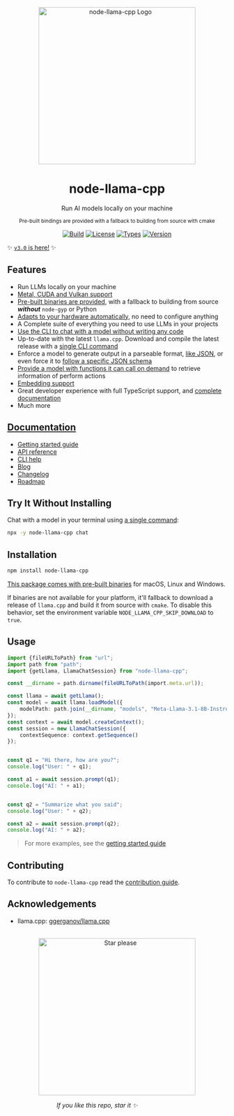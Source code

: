 <div align="center">
    <img alt="node-llama-cpp Logo" src="https://raw.githubusercontent.com/withcatai/node-llama-cpp/master/assets/logo.v3.roundEdges.png" width="360px" />
    <h1>node-llama-cpp</h1>
    <p>Run AI models locally on your machine</p>
    <sub>Pre-built bindings are provided with a fallback to building from source with cmake</sub>
    <p></p>
</div>

<div align="center" class="main-badges">

[![Build](https://github.com/withcatai/node-llama-cpp/actions/workflows/build.yml/badge.svg)](https://github.com/withcatai/node-llama-cpp/actions/workflows/build.yml)
[![License](https://badgen.net/badge/color/MIT/green?label=license)](https://www.npmjs.com/package/node-llama-cpp)
[![Types](https://badgen.net/badge/color/TypeScript/blue?label=types)](https://www.npmjs.com/package/node-llama-cpp)
[![Version](https://badgen.net/npm/v/node-llama-cpp)](https://www.npmjs.com/package/node-llama-cpp)

</div>

✨ [`v3.0` is here!](https://node-llama-cpp.withcat.ai/blog/v3) ✨

## Features
* Run LLMs locally on your machine
* [Metal, CUDA and Vulkan support](https://node-llama-cpp.withcat.ai/guide/#gpu-support)
* [Pre-built binaries are provided](https://node-llama-cpp.withcat.ai/guide/building-from-source), with a fallback to building from source _**without**_ `node-gyp` or Python
* [Adapts to your hardware automatically](https://node-llama-cpp.withcat.ai/guide/#gpu-support), no need to configure anything
* A Complete suite of everything you need to use LLMs in your projects
* [Use the CLI to chat with a model without writing any code](#try-it-without-installing)
* Up-to-date with the latest `llama.cpp`. Download and compile the latest release with a [single CLI command](https://node-llama-cpp.withcat.ai//guide/building-from-source#downloading-a-release)
* Enforce a model to generate output in a parseable format, [like JSON](https://node-llama-cpp.withcat.ai/guide/chat-session#json-response), or even force it to [follow a specific JSON schema](https://node-llama-cpp.withcat.ai/guide/chat-session#response-json-schema)
* [Provide a model with functions it can call on demand](https://node-llama-cpp.withcat.ai/guide/chat-session#function-calling) to retrieve information of perform actions
* [Embedding support](https://node-llama-cpp.withcat.ai/guide/embedding)
* Great developer experience with full TypeScript support, and [complete documentation](https://node-llama-cpp.withcat.ai/guide/)
* Much more

## [Documentation](https://node-llama-cpp.withcat.ai)
* [Getting started guide](https://node-llama-cpp.withcat.ai/guide/)
* [API reference](https://node-llama-cpp.withcat.ai/api/functions/getLlama)
* [CLI help](https://node-llama-cpp.withcat.ai/cli/)
* [Blog](https://node-llama-cpp.withcat.ai/blog/)
* [Changelog](https://github.com/withcatai/node-llama-cpp/releases)
* [Roadmap](https://github.com/orgs/withcatai/projects/1)

## Try It Without Installing
Chat with a model in your terminal using [a single command](https://node-llama-cpp.withcat.ai/cli/chat):
```bash
npx -y node-llama-cpp chat
```

## Installation
```bash
npm install node-llama-cpp
```

[This package comes with pre-built binaries](https://node-llama-cpp.withcat.ai/guide/building-from-source) for macOS, Linux and Windows.

If binaries are not available for your platform, it'll fallback to download a release of `llama.cpp` and build it from source with `cmake`.
To disable this behavior, set the environment variable `NODE_LLAMA_CPP_SKIP_DOWNLOAD` to `true`.

## Usage
```typescript
import {fileURLToPath} from "url";
import path from "path";
import {getLlama, LlamaChatSession} from "node-llama-cpp";

const __dirname = path.dirname(fileURLToPath(import.meta.url));

const llama = await getLlama();
const model = await llama.loadModel({
    modelPath: path.join(__dirname, "models", "Meta-Llama-3.1-8B-Instruct.Q4_K_M.gguf")
});
const context = await model.createContext();
const session = new LlamaChatSession({
    contextSequence: context.getSequence()
});


const q1 = "Hi there, how are you?";
console.log("User: " + q1);

const a1 = await session.prompt(q1);
console.log("AI: " + a1);


const q2 = "Summarize what you said";
console.log("User: " + q2);

const a2 = await session.prompt(q2);
console.log("AI: " + a2);
```

> For more examples, see the [getting started guide](https://node-llama-cpp.withcat.ai/guide/)

## Contributing
To contribute to `node-llama-cpp` read the [contribution guide](https://node-llama-cpp.withcat.ai/guide/contributing).

## Acknowledgements
* llama.cpp: [ggerganov/llama.cpp](https://github.com/ggerganov/llama.cpp)


<br />

<div align="center" width="360">
    <img alt="Star please" src="https://raw.githubusercontent.com/withcatai/node-llama-cpp/master/assets/star.please.roundEdges.png" width="360" margin="auto" />
    <br/>
    <p align="right">
        <i>If you like this repo, star it ✨</i>&nbsp;&nbsp;&nbsp;&nbsp;&nbsp;&nbsp;&nbsp;&nbsp;&nbsp;&nbsp;&nbsp;&nbsp;&nbsp;&nbsp;&nbsp;&nbsp;&nbsp;&nbsp;&nbsp;&nbsp;&nbsp;&nbsp;&nbsp;&nbsp;&nbsp;&nbsp;&nbsp;&nbsp;&nbsp;&nbsp;&nbsp;&nbsp;&nbsp;&nbsp;&nbsp;&nbsp;&nbsp;&nbsp;&nbsp;&nbsp;&nbsp;&nbsp;&nbsp;&nbsp;&nbsp;&nbsp;&nbsp;&nbsp;&nbsp;&nbsp;&nbsp;&nbsp;
    </p>
</div>
